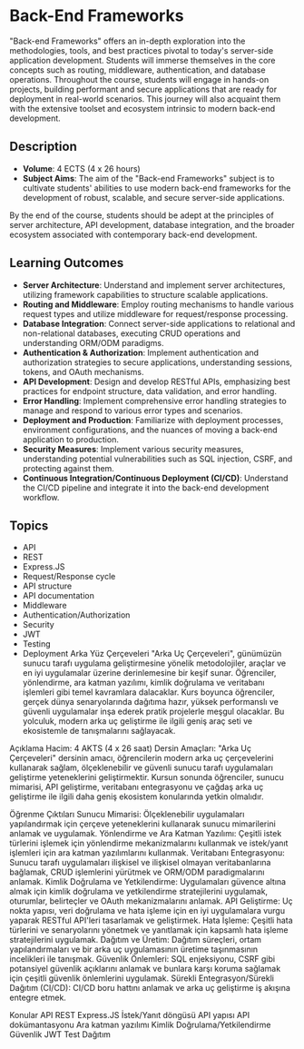 # Back-End Frameworks

"Back-end Frameworks" offers an in-depth exploration into the methodologies, tools, and best practices pivotal to today's server-side application development. Students will immerse themselves in the core concepts such as routing, middleware, authentication, and database operations. Throughout the course, students will engage in hands-on projects, building performant and secure applications that are ready for deployment in real-world scenarios. This journey will also acquaint them with the extensive toolset and ecosystem intrinsic to modern back-end development.

## Description

- **Volume**: 4 ECTS (4 x 26 hours)
- **Subject Aims**: The aim of the "Back-end Frameworks" subject is to cultivate students' abilities to use modern back-end frameworks for the development of robust, scalable, and secure server-side applications.

By the end of the course, students should be adept at the principles of server architecture, API development, database integration, and the broader ecosystem associated with contemporary back-end development.

## Learning Outcomes
- **Server Architecture**: Understand and implement server architectures, utilizing framework capabilities to structure scalable applications.
- **Routing and Middleware**: Employ routing mechanisms to handle various request types and utilize middleware for request/response processing.
- **Database Integration**: Connect server-side applications to relational and non-relational databases, executing CRUD operations and understanding ORM/ODM paradigms.
- **Authentication & Authorization**: Implement authentication and authorization strategies to secure applications, understanding sessions, tokens, and OAuth mechanisms.
- **API Development**: Design and develop RESTful APIs, emphasizing best practices for endpoint structure, data validation, and error handling.
- **Error Handling**: Implement comprehensive error handling strategies to manage and respond to various error types and scenarios.
- **Deployment and Production**: Familiarize with deployment processes, environment configurations, and the nuances of moving a back-end application to production.
- **Security Measures**: Implement various security measures, understanding potential vulnerabilities such as SQL injection, CSRF, and protecting against them.
- **Continuous Integration/Continuous Deployment (CI/CD)**: Understand the CI/CD pipeline and integrate it into the back-end development workflow.

## Topics
- API
- REST
- Express.JS
- Request/Response cycle
- API structure
- API documentation
- Middleware
- Authentication/Authorization
- Security
- JWT
- Testing
- Deployment
Arka Yüz Çerçeveleri
"Arka Uç Çerçeveleri", günümüzün sunucu tarafı uygulama geliştirmesine yönelik metodolojiler, araçlar ve en iyi uygulamalar üzerine derinlemesine bir keşif sunar. Öğrenciler, yönlendirme, ara katman yazılımı, kimlik doğrulama ve veritabanı işlemleri gibi temel kavramlara dalacaklar. Kurs boyunca öğrenciler, gerçek dünya senaryolarında dağıtıma hazır, yüksek performanslı ve güvenli uygulamalar inşa ederek pratik projelerle meşgul olacaklar. Bu yolculuk, modern arka uç geliştirme ile ilgili geniş araç seti ve ekosistemle de tanışmalarını sağlayacak.

Açıklama
Hacim: 4 AKTS (4 x 26 saat)
Dersin Amaçları: "Arka Uç Çerçeveleri" dersinin amacı, öğrencilerin modern arka uç çerçevelerini kullanarak sağlam, ölçeklenebilir ve güvenli sunucu tarafı uygulamaları geliştirme yeteneklerini geliştirmektir.
Kursun sonunda öğrenciler, sunucu mimarisi, API geliştirme, veritabanı entegrasyonu ve çağdaş arka uç geliştirme ile ilgili daha geniş ekosistem konularında yetkin olmalıdır.

Öğrenme Çıktıları
Sunucu Mimarisi: Ölçeklenebilir uygulamaları yapılandırmak için çerçeve yeteneklerini kullanarak sunucu mimarilerini anlamak ve uygulamak.
Yönlendirme ve Ara Katman Yazılımı: Çeşitli istek türlerini işlemek için yönlendirme mekanizmalarını kullanmak ve istek/yanıt işlemleri için ara katman yazılımlarını kullanmak.
Veritabanı Entegrasyonu: Sunucu tarafı uygulamaları ilişkisel ve ilişkisel olmayan veritabanlarına bağlamak, CRUD işlemlerini yürütmek ve ORM/ODM paradigmalarını anlamak.
Kimlik Doğrulama ve Yetkilendirme: Uygulamaları güvence altına almak için kimlik doğrulama ve yetkilendirme stratejilerini uygulamak, oturumlar, belirteçler ve OAuth mekanizmalarını anlamak.
API Geliştirme: Uç nokta yapısı, veri doğrulama ve hata işleme için en iyi uygulamalara vurgu yaparak RESTful API'leri tasarlamak ve geliştirmek.
Hata İşleme: Çeşitli hata türlerini ve senaryolarını yönetmek ve yanıtlamak için kapsamlı hata işleme stratejilerini uygulamak.
Dağıtım ve Üretim: Dağıtım süreçleri, ortam yapılandırmaları ve bir arka uç uygulamasının üretime taşınmasının incelikleri ile tanışmak.
Güvenlik Önlemleri: SQL enjeksiyonu, CSRF gibi potansiyel güvenlik açıklarını anlamak ve bunlara karşı koruma sağlamak için çeşitli güvenlik önlemlerini uygulamak.
Sürekli Entegrasyon/Sürekli Dağıtım (CI/CD): CI/CD boru hattını anlamak ve arka uç geliştirme iş akışına entegre etmek.

Konular
API
REST
Express.JS
İstek/Yanıt döngüsü
API yapısı
API dokümantasyonu
Ara katman yazılımı
Kimlik Doğrulama/Yetkilendirme
Güvenlik
JWT
Test
Dağıtım
